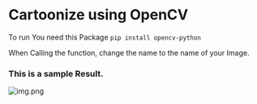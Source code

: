 # Cartoonize using OpenCV

To run You need this Package
`pip install opencv-python`


When Calling the function, change the name to the name of your Image.


### This is a sample Result.
![img.png](.venv/img.png)

